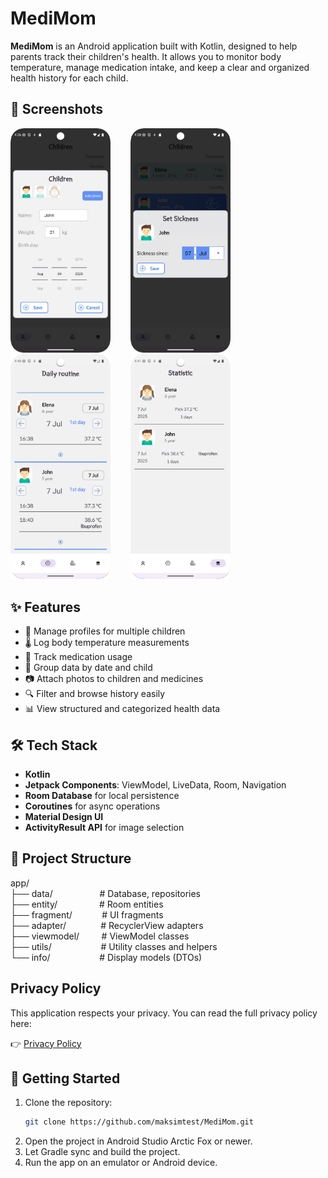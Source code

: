 # MediMom

**MediMom** is an Android application built with Kotlin, designed to help parents track their children's health. It allows you to monitor body temperature, manage medication intake, and keep a clear and organized health history for each child.

## 📱 Screenshots

<img src="screenshots/screenshot_01.png" width="160" alt="Children screen" />&nbsp;&nbsp;&nbsp;&nbsp;&nbsp;&nbsp;&nbsp;&nbsp;<img src="screenshots/screenshot_02.png" width="160" alt="Sickness screen" />&nbsp;&nbsp;&nbsp;&nbsp;&nbsp;&nbsp;&nbsp;&nbsp;<img src="screenshots/screenshot_03.png" width="160" alt="Daily routine screen" />&nbsp;&nbsp;&nbsp;&nbsp;&nbsp;&nbsp;&nbsp;&nbsp;<img src="screenshots/screenshot_04.png" width="160" alt="Statistic screen" />

## ✨ Features

- 👶 Manage profiles for multiple children
- 🌡️ Log body temperature measurements
- 💊 Track medication usage
- 📆 Group data by date and child
- 📷 Attach photos to children and medicines
- 🔍 Filter and browse history easily
- 📊 View structured and categorized health data

## 🛠 Tech Stack

- **Kotlin**
- **Jetpack Components**: ViewModel, LiveData, Room, Navigation
- **Room Database** for local persistence
- **Coroutines** for async operations
- **Material Design UI**
- **ActivityResult API** for image selection

## 📁 Project Structure

app/  
  ├── data/ &nbsp;&nbsp; &nbsp;&nbsp;&nbsp;&nbsp;&nbsp;&nbsp;&nbsp;&nbsp;&nbsp;&nbsp;&nbsp;&nbsp;&nbsp;&nbsp; # Database, repositories<br>
  ├── entity/ &nbsp;&nbsp;&nbsp;&nbsp;&nbsp;&nbsp;&nbsp;&nbsp;&nbsp;&nbsp;&nbsp;&nbsp;&nbsp;&nbsp;&nbsp; # Room entities<br>
  ├── fragment/ &nbsp; &nbsp;&nbsp;&nbsp;&nbsp;&nbsp;&nbsp;&nbsp;&nbsp; # UI fragments<br>
  ├── adapter/ &nbsp; &nbsp;&nbsp;&nbsp;&nbsp;&nbsp;&nbsp;&nbsp;&nbsp;&nbsp;&nbsp; # RecyclerView adapters<br>
  ├── viewmodel/ &nbsp;&nbsp;&nbsp;&nbsp;&nbsp;&nbsp;&nbsp; # ViewModel classes<br>
  ├── utils/ &nbsp;&nbsp;&nbsp;&nbsp;&nbsp;&nbsp;&nbsp;&nbsp;&nbsp;&nbsp;&nbsp;&nbsp;&nbsp;&nbsp;&nbsp;&nbsp;&nbsp;&nbsp; # Utility classes and helpers<br>
  └── info/ &nbsp; &nbsp;&nbsp;&nbsp;&nbsp;&nbsp;&nbsp;&nbsp;&nbsp;&nbsp;&nbsp;&nbsp;&nbsp;&nbsp;&nbsp;&nbsp;&nbsp; # Display models (DTOs)<br>

## Privacy Policy

This application respects your privacy. You can read the full privacy policy here:

👉 [Privacy Policy](https://maksimtest.github.io/KotlinMediMom/privacy-policy.html)

## 🚀 Getting Started

1. Clone the repository:
   ```bash
   git clone https://github.com/maksimtest/MediMom.git
   ```
2. Open the project in Android Studio Arctic Fox or newer.
3. Let Gradle sync and build the project.
4. Run the app on an emulator or Android device.
